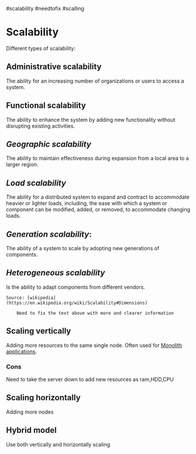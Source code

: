 \#scalability #needtofix #scalling

# Scalability

Different types of scalability:

## Administrative scalability

The ability for an increasing number of organizations or users to access a system.

## Functional scalability

The ability to enhance the system by adding new functionality without disrupting existing activities.

## *Geographic scalability*

The ability to maintain effectiveness during expansion from a local area to a larger region.

## *Load scalability*

The ability for a distributed system to expand and contract to accommodate heavier or lighter loads, including, the ease with which a system or component can be modified, added, or removed, to accommodate changing loads.

## *Generation scalability*:

The ability of a system to scale by adopting new generations of components.

## *Heterogeneous scalability*

Is the ability to adapt components from different vendors.

````
Source: [wikipedia](https://en.wikipedia.org/wiki/Scalability#Dimensions)

	Need to fix the text above with more and clearer information
````

## Scaling vertically

Adding more resources to the same single node. Often used for [Monolith applications](Monolith%20applications.md).

### Cons

Need to take the server down to add new resources as ram,HDD,CPU

## Scaling horizontally

Adding more nodes

## Hybrid model

Use both vertically and horizontally scaling
